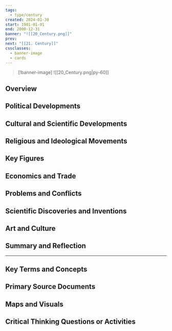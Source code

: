 ```yaml
---
tags:
  - type/century
created: 2024-01-30
start: 1901-01-01
end: 2000-12-31
banner: "![[20_Century.png]]"
prev: 
next: "[[21. Century]]"
cssclasses:
  - banner-image
  - cards
---
```

>[!banner-image] ![[20_Century.png|py-60]]
>
## Overview
## Political Developments
## Cultural and Scientific Developments
## Religious and Ideological Movements
## Key Figures
## Economics and Trade
## Problems and Conflicts
## Scientific Discoveries and Inventions
## Art and Culture
## Summary and Reflection
---
## Key Terms and Concepts
## Primary Source Documents
## Maps and Visuals
## Critical Thinking Questions or Activities


